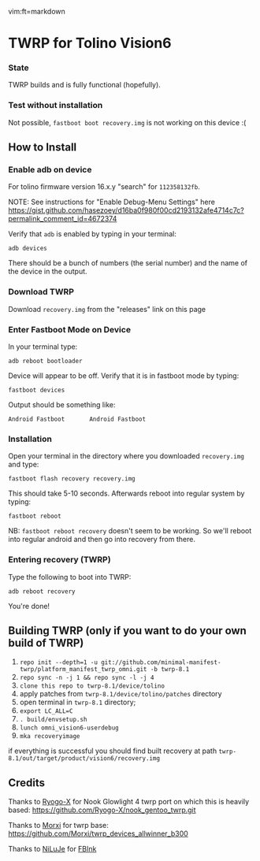 vim:ft=markdown

# TWRP for Tolino Vision6
### State
TWRP builds and is fully functional (hopefully).

### Test without installation
Not possible, `fastboot boot recovery.img` is not working on this device :(

## How to Install
### Enable adb on device
For tolino firmware version 16.x.y "search" for `112358132fb`.

NOTE: See instructions for "Enable Debug-Menu Settings" here https://gist.github.com/hasezoey/d16ba0f980f00cd2193132afe4714c7c?permalink_comment_id=4672374

Verify that `adb` is enabled by typing in your terminal:

`adb devices`

There should be a bunch of numbers (the serial number) and the name of the device in the output.

### Download TWRP
Download `recovery.img` from the "releases" link on this page

### Enter Fastboot Mode on Device

In your terminal type:

`adb reboot bootloader`

Device will appear to be off. Verify that it is in fastboot mode by typing:

`fastboot devices`

 Output should be something like:

`Android Fastboot       Android Fastboot`

### Installation

Open your terminal in the directory where you downloaded `recovery.img` and type:

`fastboot flash recovery recovery.img`

This should take 5-10 seconds. Afterwards reboot into regular system by typing:

`fastboot reboot`

NB: `fastboot reboot recovery` doesn't seem to be working. So we'll reboot into regular android and then go into recovery from there.

### Entering recovery (TWRP)

Type the following to boot into TWRP:

`adb reboot recovery`

You're done!

## Building TWRP (only if you want to do your own build of TWRP)

1. `repo init --depth=1 -u git://github.com/minimal-manifest-twrp/platform_manifest_twrp_omni.git -b twrp-8.1`
2. `repo sync -n -j 1 && repo sync -l -j 4`
3. `clone this repo to twrp-8.1/device/tolino`
4. apply patches from `twrp-8.1/device/tolino/patches` directory
5. open terminal in `twrp-8.1` directory;
6. `export LC_ALL=C`
7. `. build/envsetup.sh`
8. `lunch omni_vision6-userdebug`
9. `mka recoveryimage`

if everything is successful you should find built recovery at path `twrp-8.1/out/target/product/vision6/recovery.img`

## Credits
Thanks to [Ryogo-X](https://github.com/Ryogo-X) for Nook Glowlight 4 twrp port on which this is heavily based: https://github.com/Ryogo-X/nook_gentoo_twrp.git   

Thanks to [Morxi](https://github.com/Morxi) for twrp base: https://github.com/Morxi/twrp_devices_allwinner_b300  

Thanks to [NiLuJe](https://github.com/NiLuJe) for [FBInk](https://github.com/NiLuJe/FBInk)

